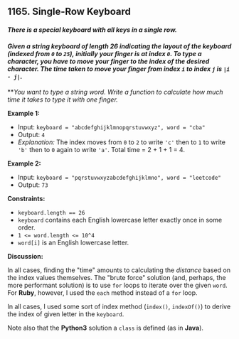 ## 1165. Single-Row Keyboard

#### _There is a special keyboard with all keys in a single row._

#### _Given a string keyboard of length 26 indicating the layout of the keyboard (indexed from ```0``` to ```25```), initially your finger is at index ```0```. To type a character, you have to move your finger to the index of the desired character. The time taken to move your finger from index ```i``` to index ```j``` is ```|i - j|```._

**_You want to type a string word. Write a function to calculate how much time it takes to type it with one finger._

**Example 1:**
-   Input: ```keyboard = "abcdefghijklmnopqrstuvwxyz", word = "cba"```
-   Output: ```4```
-   _Explanation:_ The index moves from ```0``` to ```2``` to write ```'c'``` then to ```1``` to write ```'b'``` then to ```0``` again to write ```'a'```. Total time = 2 + 1 + 1 = 4.

**Example 2:**

-   Input: ```keyboard = "pqrstuvwxyzabcdefghijklmno", word = "leetcode"```
-   Output: ```73```


**Constraints:**

-   ```keyboard.length == 26```
-   ```keyboard``` contains each English lowercase letter exactly once in some order.
-   ```1 <= word.length <= 10^4```
-   ```word[i]``` is an English lowercase letter.

**Discussion:**

In all cases, finding the "time" amounts to calculating the _distance_ based on the index values themselves. The "brute force" solution (and, perhaps, the more performant solution) is to use ```for``` loops to iterate over the given ```word```. For **Ruby**, however, I used the ```each``` method instead of a ```for``` loop.

In all cases, I used some sort of index method (```index()```, ```indexOf()```) to derive the index of given letter in the ```keyboard```.

Note also that the **Python3** solution a ```class``` is defined (as in **Java**).
